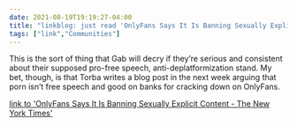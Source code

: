 ```yaml
---
date: 2021-08-19T19:19:27-04:00
title: "linkblog: just read 'OnlyFans Says It Is Banning Sexually Explicit Content - The New York Times'"
tags: ["link","Communities"]
---
```

This is the sort of thing that Gab will decry if they’re serious and consistent about their supposed pro-free speech, anti-deplatformization stand. My bet, though, is that Torba writes a blog post in the next week arguing that porn isn’t free speech and good on banks for cracking down on OnlyFans.
 
[link to 'OnlyFans Says It Is Banning Sexually Explicit Content - The New York Times'](https://www.nytimes.com/2021/08/19/business/onlyfans-porn-ban.html)
